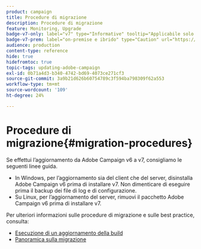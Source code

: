 ```yaml
---
product: campaign
title: Procedure di migrazione
description: Procedure di migrazione
feature: Monitoring, Upgrade
badge-v7-only: label="v7" type="Informative" tooltip="Applicabile solo a Campaign Classic v7"
badge-v7-prem: label="on-premise e ibrido" type="Caution" url="https://experienceleague.adobe.com/docs/campaign-classic/using/installing-campaign-classic/architecture-and-hosting-models/hosting-models-lp/hosting-models.html?lang=it" tooltip="Applicabile solo alle distribuzioni on-premise e ibride"
audience: production
content-type: reference
hide: true
hidefromtoc: true
topic-tags: updating-adobe-campaign
exl-id: 0b71a4d3-b340-4742-bd69-4073ce271cf3
source-git-commit: 3a9b21d626b60754789c3f594ba798309f62a553
workflow-type: tm+mt
source-wordcount: '109'
ht-degree: 24%

---
```


# Procedure di migrazione{#migration-procedures}



Se effettui l’aggiornamento da Adobe Campaign v6 a v7, consigliamo le seguenti linee guida.

* In Windows, per l’aggiornamento sia del client che del server, disinstalla Adobe Campaign v6 prima di installare v7. Non dimenticare di eseguire prima il backup dei file di log e di configurazione.
* Su Linux, per l’aggiornamento del server, rimuovi il pacchetto Adobe Campaign v6 prima di installare v7.

Per ulteriori informazioni sulle procedure di migrazione e sulle best practice, consulta:

* [Esecuzione di un aggiornamento della build](https://helpx.adobe.com/it/campaign/kb/acc-build-upgrade.html)
* [Panoramica sulla migrazione](../../migration/using/about-migration.md)
